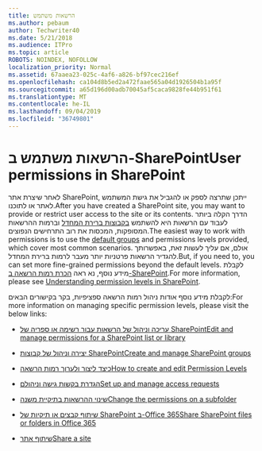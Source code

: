```yaml
---
title: הרשאות משתמש
ms.author: pebaum
author: Techwriter40
ms.date: 5/21/2018
ms.audience: ITPro
ms.topic: article
ROBOTS: NOINDEX, NOFOLLOW
localization_priority: Normal
ms.assetid: 67aaea23-025c-4af6-a826-bf97cec216ef
ms.openlocfilehash: ca104d8b5ed2a472faae565a04d1926504b1a95f
ms.sourcegitcommit: a65d196d00adb70045af5caca9828fe44b951f61
ms.translationtype: MT
ms.contentlocale: he-IL
ms.lasthandoff: 09/04/2019
ms.locfileid: "36749801"
---
```

# <a name="user-permissions-in-sharepoint"></a><span data-ttu-id="2bfd4-102">הרשאות משתמש ב-SharePoint</span><span class="sxs-lookup"><span data-stu-id="2bfd4-102">User permissions in SharePoint</span></span>

<span data-ttu-id="2bfd4-103">לאחר שיצרת אתר SharePoint, ייתכן שתרצה לספק או להגביל את גישת המשתמש לאתר או לתוכנו.</span><span class="sxs-lookup"><span data-stu-id="2bfd4-103">After you have created a SharePoint site, you may want to provide or restrict user access to the site or its contents.</span></span> <span data-ttu-id="2bfd4-104">הדרך הקלה ביותר לעבוד עם הרשאות היא להשתמש [בקבוצות ברירת המחדל](https://docs.microsoft.com/sharepoint/default-sharepoint-groups) וברמות ההרשאות המסופקות, המכסות את רוב התרחישים הנפוצים.</span><span class="sxs-lookup"><span data-stu-id="2bfd4-104">The easiest way to work with permissions is to use the [default groups](https://docs.microsoft.com/sharepoint/default-sharepoint-groups) and permissions levels provided, which cover most common scenarios.</span></span> <span data-ttu-id="2bfd4-105">אולם, אם עליך לעשות זאת, באפשרותך להגדיר הרשאות פרטניות יותר מעבר לרמות ברירת המחדל.</span><span class="sxs-lookup"><span data-stu-id="2bfd4-105">But, if you need to, you can set more fine-grained permissions beyond the default levels.</span></span> <span data-ttu-id="2bfd4-106">לקבלת מידע נוסף, נא ראה [הכרת רמות הרשאה ב-SharePoint](https://docs.microsoft.com/sharepoint/understanding-permission-levels).</span><span class="sxs-lookup"><span data-stu-id="2bfd4-106">For more information, please see [Understanding permission levels in SharePoint](https://docs.microsoft.com/sharepoint/understanding-permission-levels).</span></span>

<span data-ttu-id="2bfd4-107">לקבלת מידע נוסף אודות ניהול רמות הרשאה ספציפיות, בקר בקישורים הבאים:</span><span class="sxs-lookup"><span data-stu-id="2bfd4-107">For more information on managing specific permission levels, please visit the below links:</span></span>

- [<span data-ttu-id="2bfd4-108">עריכה וניהול של הרשאות עבור רשימה או ספריה של SharePoint</span><span class="sxs-lookup"><span data-stu-id="2bfd4-108">Edit and manage permissions for a SharePoint list or library</span></span>](https://support.office.com/article/customize-permissions-for-a-sharepoint-list-or-library-02d770f3-59eb-4910-a608-5f84cc297782)

- [<span data-ttu-id="2bfd4-109">יצירה וניהול של קבוצות SharePoint</span><span class="sxs-lookup"><span data-stu-id="2bfd4-109">Create and manage SharePoint groups</span></span>](https://docs.microsoft.com/sharepoint/customize-sharepoint-site-permissions)

- [<span data-ttu-id="2bfd4-110">כיצד ליצור ולערוך רמות הרשאה</span><span class="sxs-lookup"><span data-stu-id="2bfd4-110">How to create and edit Permission Levels</span></span>](https://docs.microsoft.com/sharepoint/how-to-create-and-edit-permission-levels)

- [<span data-ttu-id="2bfd4-111">הגדרת בקשות גישה וניהולם</span><span class="sxs-lookup"><span data-stu-id="2bfd4-111">Set up and manage access requests</span></span>](https://support.office.com/article/set-up-and-manage-access-requests-94b26e0b-2822-49d4-929a-8455698654b3)

- [<span data-ttu-id="2bfd4-112">שינוי ההרשאות בתיקיית משנה</span><span class="sxs-lookup"><span data-stu-id="2bfd4-112">Change the permissions on a subfolder</span></span>](https://support.office.com/article/change-the-permissions-on-a-subfolder-5427bd7c-f20a-4f75-8cf2-5359dd45a1a6)

- [<span data-ttu-id="2bfd4-113">שיתוף קבצים או תיקיות של SharePoint ב-Office 365</span><span class="sxs-lookup"><span data-stu-id="2bfd4-113">Share SharePoint files or folders in Office 365</span></span>](https://support.office.com/article/share-sharepoint-files-or-folders-1fe37332-0f9a-4719-970e-d2578da4941c)

- [<span data-ttu-id="2bfd4-114">שיתוף אתר</span><span class="sxs-lookup"><span data-stu-id="2bfd4-114">Share a site</span></span>](https://support.office.com/article/share-a-site-958771a8-d041-4eb8-b51c-afea2eae3658)
